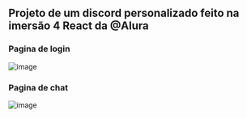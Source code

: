 <h2>Projeto de um discord personalizado feito na imersão 4 React da @Alura</h2>


<h3>Pagina de login</h3>

![image](https://user-images.githubusercontent.com/40373628/151596571-9cd9b490-e21e-4bd2-876e-03ee23384106.png)

<h3>Pagina de chat</h3>

![image](https://user-images.githubusercontent.com/40373628/151596475-c7ea3fc4-120b-4f35-9f11-269725b8db9e.png)

